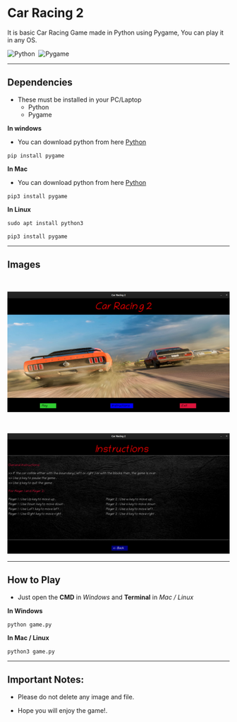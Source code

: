 # Car Racing 2

It is basic Car Racing Game made in Python using Pygame, You can play it in any OS.

<p>
   <img src="https://img.shields.io/badge/%20-Python-blue" alt="Python">&nbsp;
   <img src="https://img.shields.io/badge/%20-Pygame-orange" alt="Pygame">
</p>

<hr>

## Dependencies
* These must be installed in your PC/Laptop
    * Python 
    * Pygame

**In windows**

* You can download python from here [Python](https://www.python.org/downloads/ "https://www.python.org/downloads/")

```
pip install pygame
```
**In Mac**

* You can download python from here [Python](https://www.python.org/downloads/ "https://www.python.org/downloads/")

```
pip3 install pygame
```

**In Linux**

```
sudo apt install python3
```
```
pip3 install pygame
```

<hr>

## Images
&nbsp;

![Intro Page](intro_page.png "Intro page image")

&nbsp;

![Instructions](Instructions.png "Instruction page image")

<hr>

## How to Play

* Just open the __CMD__ in _Windows_ and __Terminal__ in _Mac / Linux_

**In Windows**
```
python game.py
```
**In Mac / Linux**
```
python3 game.py
```

<hr>

## Important Notes:

* Please do not delete any image and file.

* Hope you will enjoy the game!.
